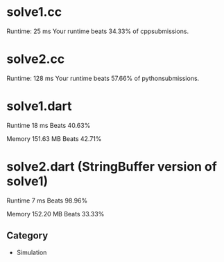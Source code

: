 # solve1.cc

Runtime: 25 ms Your runtime beats 34.33% of cppsubmissions.

# solve2.cc

Runtime: 128 ms Your runtime beats 57.66% of pythonsubmissions.

# solve1.dart

Runtime 18 ms Beats 40.63%

Memory 151.63 MB Beats 42.71%

# solve2.dart (StringBuffer version of solve1)

Runtime 7 ms Beats 98.96%

Memory 152.20 MB Beats 33.33%

## Category

* Simulation

